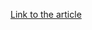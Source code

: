 [Link to the article](https://www.fireeye.com/blog/threat-research/2015/11/china-based-threat.html)
